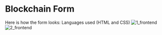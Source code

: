 # Blockchain Form
Here is how the form looks: 
Languages used (HTML and CSS)
![1_frontend](https://user-images.githubusercontent.com/49911976/126872591-011eaf7b-fdad-45e5-bcaf-50f4e083e769.PNG)
![2_frontend](https://user-images.githubusercontent.com/49911976/126872595-fafda577-8da4-4881-8353-ce9454d5e606.PNG)
